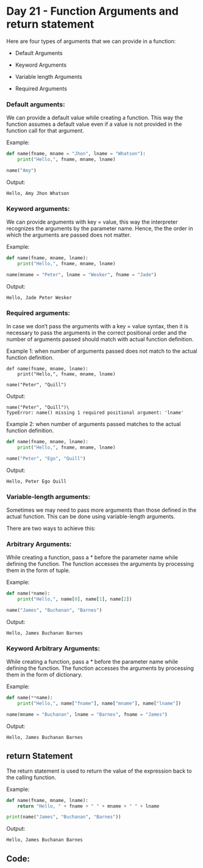 # Day 21 - Function Arguments and return statement

Here are four types of arguments that we can provide in a function:

- Default Arguments
- Keyword Arguments

- Variable length Arguments
- Required Arguments

### Default arguments:

We can provide a default value while creating a function. This way the function assumes a default value even if a value is not provided in the function call for that argument.

Example:

```python
def name(fname, mname = "Jhon", lname = "Whatson"):
    print("Hello,", fname, mname, lname)

name("Amy")

```

Output:

```
Hello, Amy Jhon Whatson

```

### Keyword arguments:

We can provide arguments with key = value, this way the interpreter recognizes the arguments by the parameter name. Hence, the the order in which the arguments are passed does not matter.

Example:

```python
def name(fname, mname, lname):
    print("Hello,", fname, mname, lname)

name(mname = "Peter", lname = "Wesker", fname = "Jade")

```

Output:

```
Hello, Jade Peter Wesker

```

### Required arguments:

In case we don’t pass the arguments with a key = value syntax, then it is necessary to pass the arguments in the correct positional order and the number of arguments passed should match with actual function definition.

Example 1: when number of arguments passed does not match to the actual function definition.

```
def name(fname, mname, lname):
    print("Hello,", fname, mname, lname)

name("Peter", "Quill")

```

Output:

```
name("Peter", "Quill")\
TypeError: name() missing 1 required positional argument: 'lname'

```

Example 2: when number of arguments passed matches to the actual function definition.

```python
def name(fname, mname, lname):
    print("Hello,", fname, mname, lname)

name("Peter", "Ego", "Quill")

```

Output:

```
Hello, Peter Ego Quill

```

### Variable-length arguments:

Sometimes we may need to pass more arguments than those defined in the actual function. This can be done using variable-length arguments.

There are two ways to achieve this:

### Arbitrary Arguments:

While creating a function, pass a * before the parameter name while defining the function. The function accesses the arguments by processing them in the form of tuple.

Example:

```python
def name(*name):
    print("Hello,", name[0], name[1], name[2])

name("James", "Buchanan", "Barnes")

```

Output:

```
Hello, James Buchanan Barnes

```

### Keyword Arbitrary Arguments:

While creating a function, pass a * before the parameter name while defining the function. The function accesses the arguments by processing them in the form of dictionary.

Example:

```python
def name(**name):
    print("Hello,", name["fname"], name["mname"], name["lname"])

name(mname = "Buchanan", lname = "Barnes", fname = "James")

```

Output:

```
Hello, James Buchanan Barnes

```

## return Statement

The return statement is used to return the value of the expression back to the calling function.

Example:

```python
def name(fname, mname, lname):
    return "Hello, " + fname + " " + mname + " " + lname

print(name("James", "Buchanan", "Barnes"))

```

Output:

```
Hello, James Buchanan Barnes

```

## Code:

```jsx

```